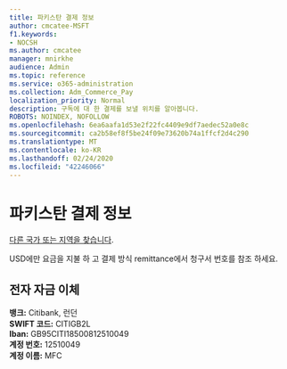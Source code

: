 ```yaml
---
title: 파키스탄 결제 정보
author: cmcatee-MSFT
f1.keywords:
- NOCSH
ms.author: cmcatee
manager: mnirkhe
audience: Admin
ms.topic: reference
ms.service: o365-administration
ms.collection: Adm_Commerce_Pay
localization_priority: Normal
description: 구독에 대 한 결제를 보낼 위치를 알아봅니다.
ROBOTS: NOINDEX, NOFOLLOW
ms.openlocfilehash: 6ea6aafa1d53e2f22fc4409e9df7aedec52a0e8c
ms.sourcegitcommit: ca2b58ef8f5be24f09e73620b74a1ffcf2d4c290
ms.translationtype: MT
ms.contentlocale: ko-KR
ms.lasthandoff: 02/24/2020
ms.locfileid: "42246066"
---
```

# <a name="payment-information-for-pakistan"></a>파키스탄 결제 정보

[다른 국가 또는 지역을 찾습니다](../billing-and-payments/pay-for-your-subscription.md).

USD에만 요금을 지불 하 고 결제 방식 remittance에서 청구서 번호를 참조 하세요.

## <a name="electronic-funds-transfer"></a>전자 자금 이체

**뱅크:** Citibank, 런던  
**SWIFT 코드:** CITIGB2L  
**Iban:** GB95CITI18500812510049  
**계정 번호:** 12510049  
**계정 이름:** MFC  